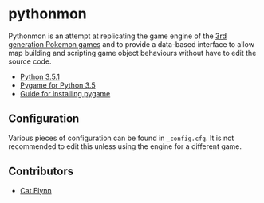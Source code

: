 # pythonmon

Pythonmon is an attempt at replicating the game engine of the [3rd generation Pokemon games](http://pokemon.wikia.com/wiki/Generation_III) and to provide a data-based interface to allow map building and scripting game object behaviours without have to edit the source code.

* [Python 3.5.1](https://www.python.org/downloads/)
* [Pygame for Python 3.5](http://www.lfd.uci.edu/~gohlke/pythonlibs/#pygame)
* [Guide for installing pygame](https://skellykiernan.wordpress.com/2015/01/04/python-pygame-install/)

## Configuration

Various pieces of configuration can be found in `_config.cfg`. It is not recommended to edit this unless using the engine for a different game.

## Contributors

* [Cat Flynn](https://github.com/monodokimes)
